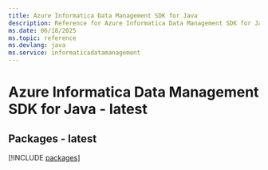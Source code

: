 ```yaml
---
title: Azure Informatica Data Management SDK for Java
description: Reference for Azure Informatica Data Management SDK for Java
ms.date: 06/18/2025
ms.topic: reference
ms.devlang: java
ms.service: informaticadatamanagement
---
```

# Azure Informatica Data Management SDK for Java - latest
## Packages - latest
[!INCLUDE [packages](informatica-data-management-index.md)]